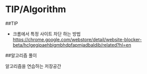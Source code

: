 # TIP/Algorithm
##TIP
- 크롬에서 특정 사이트 차단 하는 방법
https://chrome.google.com/webstore/detail/website-blocker-beta/hclgegipaehbigmbhdpfapmjadbaldib/related?hl=en

##알고리즘 풀이 

알고리즘을 연습하는 저장공간
